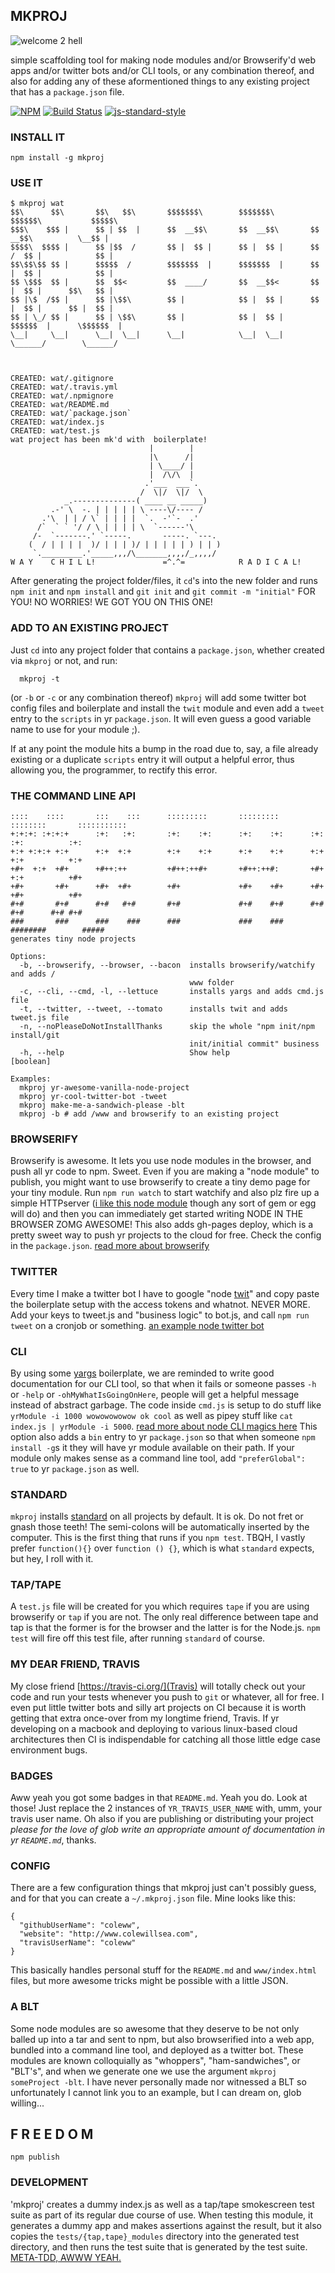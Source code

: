 MKPROJ
--------------------

![welcome 2 hell](construction.png)

simple scaffolding tool for making node modules and/or Browserify'd web apps and/or twitter bots and/or CLI tools, or any combination thereof, and also for adding any of these aformentioned things to any existing project that has a `package.json` file. 

[![NPM](https://nodei.co/npm/mkproj.png)](https://nodei.co/npm/mkproj/)
[![Build Status](https://secure.travis-ci.org/coleww/mkproj.png)](http://travis-ci.org/coleww/mkproj)
[![js-standard-style](https://img.shields.io/badge/code%20style-standard-brightgreen.svg?style=flat)](https://github.com/feross/standard)

### INSTALL IT

`npm install -g mkproj`

### USE IT

```
$ mkproj wat
$$\      $$\       $$\   $$\       $$$$$$$\        $$$$$$$\         $$$$$$\           $$$$$\
$$$\    $$$ |      $$ | $$  |      $$  __$$\       $$  __$$\       $$  __$$\          \__$$ |
$$$$\  $$$$ |      $$ |$$  /       $$ |  $$ |      $$ |  $$ |      $$ /  $$ |            $$ |
$$\$$\$$ $$ |      $$$$$  /        $$$$$$$  |      $$$$$$$  |      $$ |  $$ |            $$ |
$$ \$$$  $$ |      $$  $$<         $$  ____/       $$  __$$<       $$ |  $$ |      $$\   $$ |
$$ |\$  /$$ |      $$ |\$$\        $$ |            $$ |  $$ |      $$ |  $$ |      $$ |  $$ |
$$ | \_/ $$ |      $$ | \$$\       $$ |            $$ |  $$ |       $$$$$$  |      \$$$$$$  |
\__|     \__|      \__|  \__|      \__|            \__|  \__|       \______/        \______/



CREATED: wat/.gitignore
CREATED: wat/.travis.yml
CREATED: wat/.npmignore
CREATED: wat/README.md
CREATED: wat/`package.json`
CREATED: wat/index.js
CREATED: wat/test.js
wat project has been mk'd with  boilerplate!
                               |        |
                               |\      /|
                               | \____/ |
                               |  /\/\  |
                              .'___  ___`.
                             /  \|/  \|/  \
            _.--------------( ____ __ _____)
         .-' \  -. | | | | | \ ----\/---- /
       .'\  | | / \` | | | |  `.  -'`-  .'
      /`  ` ` '/ / \ | | | | \  `------'\
     /-  `-------.' `-----.       -----. `---.
    (  / | | | |  )/ | | | )/ | | | | | ) | | )
     `._________.'_____,,,/\_______,,,,/_,,,,/
W A Y    C H I L L!               =^.^=            R A D I C A L!
```

After generating the project folder/files, it `cd`'s into the new folder and runs `npm init` and `npm install` and `git init` and `git commit -m "initial"` FOR YOU! NO WORRIES! WE GOT YOU ON THIS ONE!


### ADD TO AN EXISTING PROJECT

Just `cd` into any project folder that contains a `package.json`, whether created via `mkproj` or not, and run:

``` 
  mkproj -t
```
(or `-b` or `-c` or any combination thereof) `mkproj` will add some twitter bot config files and boilerplate and install the `twit` module and even add a `tweet` entry to the `scripts` in yr `package.json`. It will even guess a good variable name to use for your module ;).

If at any point the module hits a bump in the road due to, say, a file already existing or a duplicate `scripts` entry it will output a helpful error, thus allowing you, the programmer, to rectify this error. 

### THE COMMAND LINE API

```
::::    ::::       :::    :::      :::::::::       :::::::::        ::::::::       :::::::::::
+:+:+: :+:+:+      :+:   :+:       :+:    :+:      :+:    :+:      :+:    :+:          :+:
+:+ +:+:+ +:+      +:+  +:+        +:+    +:+      +:+    +:+      +:+    +:+          +:+
+#+  +:+  +#+      +#++:++         +#++:++#+       +#++:++#:       +#+    +:+          +#+
+#+       +#+      +#+  +#+        +#+             +#+    +#+      +#+    +#+          +#+
#+#       #+#      #+#   #+#       #+#             #+#    #+#      #+#    #+#      #+# #+#
###       ###      ###    ###      ###             ###    ###       ########        #####
generates tiny node projects

Options:
  -b, --browserify, --browser, --bacon  installs browserify/watchify and adds /
                                        www folder
  -c, --cli, --cmd, -l, --lettuce       installs yargs and adds cmd.js file
  -t, --twitter, --tweet, --tomato      installs twit and adds tweet.js file
  -n, --noPleaseDoNotInstallThanks      skip the whole "npm init/npm install/git
                                        init/initial commit" business
  -h, --help                            Show help                      [boolean]

Examples:
  mkproj yr-awesome-vanilla-node-project
  mkproj yr-cool-twitter-bot -tweet
  mkproj make-me-a-sandwich-please -blt
  mkproj -b # add /www and browserify to an existing project

```

### BROWSERIFY

Browserify is awesome. It lets you use node modules in the browser, and push all yr code to npm. Sweet. Even if you are making a "node module" to publish, you might want to use browserify to create a tiny demo page for your tiny module. Run `npm run watch` to start watchify and also plz fire up a simple HTTPserver ([i like this node module](https://www.npmjs.com/package/serve) though any sort of gem or egg will do) and then you can immediately get started writing NODE IN THE BROWSER ZOMG AWESOME! This also adds gh-pages deploy, which is a pretty sweet way to push yr projects to the cloud for free. Check the config in the `package.json`. [read more about browserify](https://github.com/substack/browserify-handbook)

### TWITTER

Every time I make a twitter bot I have to google "node [twit](https://github.com/ttezel/twit)" and copy paste the boilerplate setup with the access tokens and whatnot. NEVER MORE. Add your keys to tweet.js and "business logic" to bot.js, and call `npm run tweet` on a cronjob or something. [an example node twitter bot](https://github.com/dariusk/examplebot)

### CLI

By using some [yargs](https://github.com/bcoe/yargs) boilerplate, we are reminded to write good documentation for our CLI tool, so that when it fails or someone passes `-h` or `-help` or `-ohMyWhatIsGoingOnHere`, people will get a helpful message instead of abstract garbage. The code inside `cmd.js` is setup to do stuff like `yrModule -i 1000 wowowowowow ok cool` as well as pipey stuff like `cat index.js | yrModule -i 5000`. [read more about node CLI magics here](http://www.colewillsea.com/blog/npm-cli) This option also adds a `bin` entry to yr `package.json` so that when someone `npm install -g`s it they will have yr module available on their path. If your module only makes sense as a command line tool, add `"preferGlobal": true` to yr `package.json` as well.

### STANDARD

`mkproj` installs [standard](https://github.com/feross/standard) on all projects by default. It is ok. Do not fret or gnash those teeth! The semi-colons will be automatically inserted by the computer. This is the first thing that runs if you `npm test`. TBQH, I vastly prefer `function(){}` over `function () {}`, which is what `standard` expects, but hey, I roll with it.

### TAP/TAPE

A `test.js` file will be created for you which requires `tape` if you are using browserify or `tap` if you are not. The only real difference between tape and tap is that the former is for the browser and the latter is for the Node.js. `npm test` will fire off this test file, after running `standard` of course.

### MY DEAR FRIEND, TRAVIS

My close friend [https://travis-ci.org/](Travis) will totally check out your code and run your tests whenever you push to `git` or whatever, all for free. I even put little twitter bots and silly art projects on CI because it is worth getting that extra once-over from my longtime friend, Travis. If yr developing on a macbook and deploying to various linux-based cloud architectures then CI is indispendable for catching all those little edge case environment bugs.

### BADGES

Aww yeah you got some badges in that `README.md`. Yeah you do. Look at those! Just replace the 2 instances of `YR_TRAVIS_USER_NAME` with, umm, your travis user name. Oh also if you are publishing or distributing your project _please for the love of glob write an appropriate amount of documentation in yr `README.md`_, thanks. 

### CONFIG

There are a few configuration things that mkproj just can't possibly guess, and for that you can create a `~/.mkproj.json` file. Mine looks like this:

```
{
  "githubUserName": "coleww",
  "website": "http://www.colewillsea.com",
  "travisUserName": "coleww"
}
```

This basically handles personal stuff for the `README.md` and `www/index.html` files, but more awesome tricks might be possible with a little JSON.

### A BLT

Some node modules are so awesome that they deserve to be not only balled up into a tar and sent to npm, but also browserified into a web app, bundled into a command line tool, and deployed as a twitter bot. These modules are known colloquially as "whoppers", "ham-sandwiches", or "BLT's", and when we generate one we use the argument `mkproj someProject -blt`. I have never personally made nor witnessed a BLT so unfortunately I cannot link you to an example, but I can dream on, glob willing...

## F R E E D O M

`npm publish`

### DEVELOPMENT

'mkproj' creates a dummy index.js as well as a tap/tape smokescreen test suite as part of its regular due course of use. When testing this module, it generates a dummy app and makes assertions against the result, but it also copies the `tests/{tap,tape}_modules` directory into the generated test directory, and then runs the test suite that is generated by the test suite. [META-TDD, AWWW YEAH.](http://www.colewillsea.com/blog/test-yr-test-suite) 
